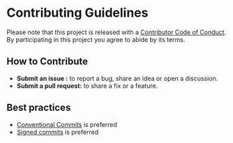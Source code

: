 # Contributing Guidelines

Please note that this project is released with a [Contributor Code of Conduct](CODE_OF_CONDUCT.md). By participating in this project you agree to abide by its terms.

## How to Contribute

- **Submit an issue :** to report a bug, share an idea or open a discussion.
- **Submit a pull request:** to share a fix or a feature.

## Best practices

- [Conventional Commits](https://www.conventionalcommits.org/en/v1.0.0/) is preferred
- [Signed commits](https://git-scm.com/docs/git-commit#Documentation/git-commit.txt---signoff) is preferred
